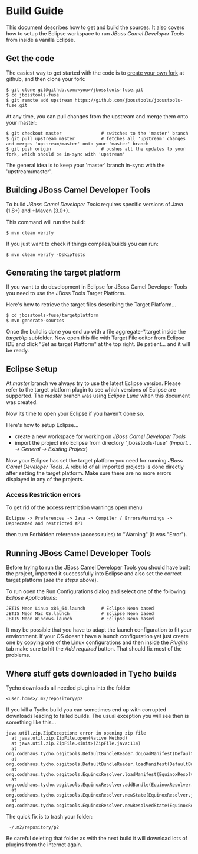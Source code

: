 # Build Guide
This document describes how to get and build the sources. It also covers how to setup the Eclipse workspace to run _JBoss Camel Developer Tools_ from inside a vanilla Eclipse.

## Get the code
The easiest way to get started with the code is to [create your own fork](http://help.github.com/forking/) at github, and then clone your fork:

	$ git clone git@github.com:<you>/jbosstools-fuse.git
	$ cd jbosstools-fuse
	$ git remote add upstream https://github.com/jbosstools/jbosstools-fuse.git

At any time, you can pull changes from the upstream and merge them onto your master:

	$ git checkout master               # switches to the 'master' branch
	$ git pull upstream master          # fetches all 'upstream' changes and merges 'upstream/master' onto your 'master' branch
	$ git push origin                   # pushes all the updates to your fork, which should be in-sync with 'upstream'

The general idea is to keep your 'master' branch in-sync with the 'upstream/master'.

## Building JBoss Camel Developer Tools
To build _JBoss Camel Developer Tools_ requires specific versions of Java (1.8+) and +Maven (3.0+). 

This command will run the build:

    $ mvn clean verify

If you just want to check if things compiles/builds you can run:

    $ mvn clean verify -DskipTests

## Generating the target platform
If you want to do development in Eclipse for JBoss Camel Developer Tools you need to use the JBoss Tools Target Platform.

Here's how to retrieve the target files describing the Target Platform...

    $ cd jbosstools-fuse/targetplatform
    $ mvn generate-sources

Once the build is done you end up with a file aggregate-\*.target inside the *target/tp* subfolder. Now open this file with Target File editor from Eclipse IDE and click "Set as target Platform" at the top right. Be patient... and it will be ready.

## Eclipse Setup
At _master_ branch we always try to use the latest Eclipse version. Please refer to the target platform plugin to see which versions of Eclipse are supported. The _master_ branch was using *Eclipse Luna* when this document was created.

Now its time to open your Eclipse if you haven't done so.

Here's how to setup Eclipse...

- create a new workspace for working on _JBoss Camel Developer Tools_
- import the project into Eclipse from directory "jbosstools-fuse" (_Import... -> General -> Existing Project_)

Now your Eclipse has set the target platform you need for running _JBoss Camel Developer Tools_. A rebuild of all imported projects is done directly after setting the target platform. Make sure there are no more errors displayed in any of the projects.

### Access Restriction errors
To get rid of the access restriction warnings open menu

	Eclipse -> Preferences -> Java -> Compiler / Errors/Warnings -> Deprecated and restricted API

then turn Forbidden reference (access rules) to "Warning" (it was "Error").

## Running JBoss Camel Developer Tools
Before trying to run the JBoss Camel Developer Tools you should have built the project, imported it successfully into Eclipse and also set the correct target platform (_see the steps above_). 

To run open the Run Configurations dialog and select one of the following *Eclipse Applications*:

    JBTIS Neon Linux x86_64.launch		# Eclipse Neon based
    JBTIS Neon Mac OS.launch			# Eclipse Neon based
    JBTIS Neon Windows.launch			# Eclipse Neon based

It may be possible that you have to adapt the launch configuration to fit your environment. If your OS doesn't have a launch configuration yet just create one by copying one of the Linux configurations and then inside the _Plugins_ tab make sure to hit the _Add required_ button. That should fix most of the problems.


## Where stuff gets downloaded in Tycho builds
Tycho downloads all needed plugins into the folder 

	<user.home>/.m2/repository/p2

If you kill a Tycho build you can sometimes end up with corrupted downloads leading to failed builds.
The usual exception you will see then is something like this...

    java.util.zip.ZipException: error in opening zip file
      at java.util.zip.ZipFile.open(Native Method)
      at java.util.zip.ZipFile.<init>(ZipFile.java:114)
      at org.codehaus.tycho.osgitools.DefaultBundleReader.doLoadManifest(DefaultBundleReader.java:85)
      at org.codehaus.tycho.osgitools.DefaultBundleReader.loadManifest(DefaultBundleReader.java:47)
      at org.codehaus.tycho.osgitools.EquinoxResolver.loadManifest(EquinoxResolver.java:199)
      at org.codehaus.tycho.osgitools.EquinoxResolver.addBundle(EquinoxResolver.java:175)
      at org.codehaus.tycho.osgitools.EquinoxResolver.newState(EquinoxResolver.java:157)
      at org.codehaus.tycho.osgitools.EquinoxResolver.newResolvedState(EquinoxResolver.java:52)

The quick fix is to trash your folder:
    
     ~/.m2/repository/p2

Be careful deleting that folder as with the next build it will download lots of plugins from the internet again.

